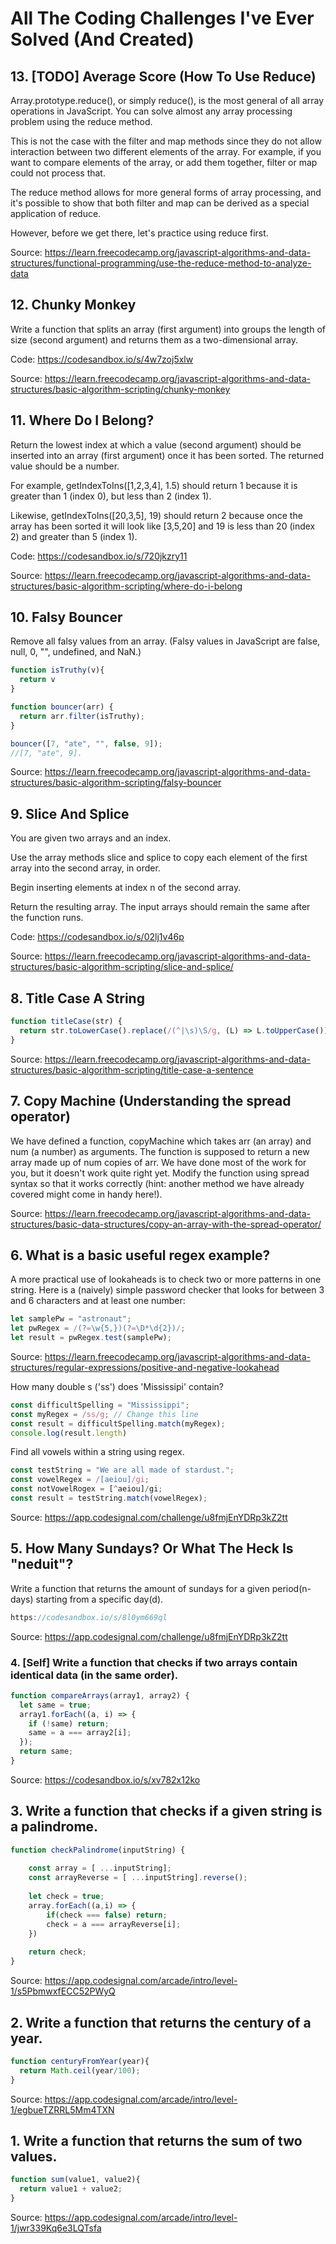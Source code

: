 
# All The Coding Challenges I've Ever Solved (And Created)

## 13. [TODO] Average Score (How To Use Reduce)

Array.prototype.reduce(), or simply reduce(), is the most general of all array operations in JavaScript. You can solve almost any array processing problem using the reduce method.

This is not the case with the filter and map methods since they do not allow interaction between two different elements of the array. For example, if you want to compare elements of the array, or add them together, filter or map could not process that.

The reduce method allows for more general forms of array processing, and it's possible to show that both filter and map can be derived as a special application of reduce.

However, before we get there, let's practice using reduce first.

Source: https://learn.freecodecamp.org/javascript-algorithms-and-data-structures/functional-programming/use-the-reduce-method-to-analyze-data

## 12. Chunky Monkey

Write a function that splits an array (first argument) into groups the length of size (second argument) and returns them as a two-dimensional array.

Code: https://codesandbox.io/s/4w7zoj5xlw

Source: https://learn.freecodecamp.org/javascript-algorithms-and-data-structures/basic-algorithm-scripting/chunky-monkey

## 11. Where Do I Belong?

Return the lowest index at which a value (second argument) should be inserted into an array (first argument) once it has been sorted. The returned value should be a number.

For example, getIndexToIns([1,2,3,4], 1.5) should return 1 because it is greater than 1 (index 0), but less than 2 (index 1).

Likewise, getIndexToIns([20,3,5], 19) should return 2 because once the array has been sorted it will look like [3,5,20] and 19 is less than 20 (index 2) and greater than 5 (index 1).

Code: https://codesandbox.io/s/720jkzry11

Source: https://learn.freecodecamp.org/javascript-algorithms-and-data-structures/basic-algorithm-scripting/where-do-i-belong

## 10. Falsy Bouncer

Remove all falsy values from an array.
(Falsy values in JavaScript are false, null, 0, "", undefined, and NaN.)

```javascript
function isTruthy(v){
  return v
}

function bouncer(arr) {
  return arr.filter(isTruthy);
}

bouncer([7, "ate", "", false, 9]);
//[7, "ate", 9].
```

Source: https://learn.freecodecamp.org/javascript-algorithms-and-data-structures/basic-algorithm-scripting/falsy-bouncer

## 9. Slice And Splice

You are given two arrays and an index.

Use the array methods slice and splice to copy each element of the first array into the second array, in order.

Begin inserting elements at index n of the second array.

Return the resulting array. The input arrays should remain the same after the function runs.

Code: https://codesandbox.io/s/02lj1v46p

Source: https://learn.freecodecamp.org/javascript-algorithms-and-data-structures/basic-algorithm-scripting/slice-and-splice/


## 8. Title Case A String

```javascript
function titleCase(str) {
  return str.toLowerCase().replace(/(^|\s)\S/g, (L) => L.toUpperCase());
}
```
Source: https://learn.freecodecamp.org/javascript-algorithms-and-data-structures/basic-algorithm-scripting/title-case-a-sentence

## 7. Copy Machine (Understanding the spread operator)

We have defined a function, copyMachine which takes arr (an array) and num (a number) as arguments. The function is supposed to return a new array made up of num copies of arr. We have done most of the work for you, but it doesn't work quite right yet. Modify the function using spread syntax so that it works correctly (hint: another method we have already covered might come in handy here!).

Source: https://learn.freecodecamp.org/javascript-algorithms-and-data-structures/basic-data-structures/copy-an-array-with-the-spread-operator/

## 6. What is a basic useful regex example?

A more practical use of lookaheads is to check two or more patterns in one string. Here is a (naively) simple password checker that looks for between 3 and 6 characters and at least one number:

```javascript
let samplePw = "astronaut";
let pwRegex = /(?=\w{5,})(?=\D*\d{2})/;
let result = pwRegex.test(samplePw);
```
Source: https://learn.freecodecamp.org/javascript-algorithms-and-data-structures/regular-expressions/positive-and-negative-lookahead

How many double s ('ss') does 'Mississipi' contain?

```javascript
const difficultSpelling = "Mississippi";
const myRegex = /ss/g; // Change this line
const result = difficultSpelling.match(myRegex);
console.log(result.length)
```

Find all vowels within a string using regex.

```javascript
const testString = "We are all made of stardust.";
const vowelRegex = /[aeiou]/gi;
const notVowelRogex = [^aeiou]/gi;
const result = testString.match(vowelRegex);
```
Source: https://app.codesignal.com/challenge/u8fmjEnYDRp3kZ2tt

## 5. How Many Sundays? Or What The Heck Is "neduit"?

Write a function that returns the amount of sundays for a given period(n-days) starting from a specific day(d).

```javascript
https://codesandbox.io/s/8l0ym669ql
```
Source: https://app.codesignal.com/challenge/u8fmjEnYDRp3kZ2tt

### 4. [Self] Write a function that checks if two arrays contain identical data (in the same order).

```javascript
function compareArrays(array1, array2) {
  let same = true;
  array1.forEach((a, i) => {
    if (!same) return;
    same = a === array2[i];
  });
  return same;
}
```
Source: https://codesandbox.io/s/xv782x12ko

## 3. Write a function that checks if a given string is a palindrome.

```javascript
function checkPalindrome(inputString) {
    
    const array = [ ...inputString];
    const arrayReverse = [ ...inputString].reverse();
    
    let check = true;
    array.forEach((a,i) => {
        if(check === false) return;
        check = a === arrayReverse[i];
    })
    
    return check;
}
```
Source: https://app.codesignal.com/arcade/intro/level-1/s5PbmwxfECC52PWyQ

## 2. Write a function that returns the century of a year.

```javascript
function centuryFromYear(year){
  return Math.ceil(year/100);
}
```

Source: https://app.codesignal.com/arcade/intro/level-1/egbueTZRRL5Mm4TXN

## 1. Write a function that returns the sum of two values.

```javascript
function sum(value1, value2){
  return value1 + value2;
}
```

Source: https://app.codesignal.com/arcade/intro/level-1/jwr339Kq6e3LQTsfa
